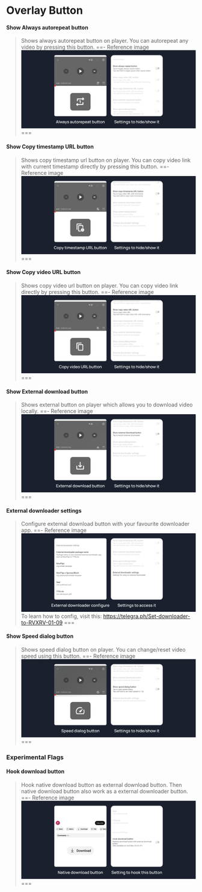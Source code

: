 # Overlay Button

#### Show Always autorepeat button
>Shows always autorepeat button on player. You can autorepeat any video by pressing this button.
==- Reference image
![](/assets/youtube/overlay-button/always-autorepeat-button.jpg)
===

#### Show Copy timestamp URL button
>Shows copy timestamp url button on player. You can copy video link with current timestamp directly by pressing this button.
==- Reference image
![](/assets/youtube/overlay-button/copy-timestamp-url-button.jpg)
===

#### Show Copy video URL button
>Shows copy video url button on player. You can copy video link directly by pressing this button.
==- Reference image
![](/assets/youtube/overlay-button/copy-video-url-button.jpg)
===

#### Show External download button
>Shows external button on player which allows you to download video locally.
==- Reference image
![](/assets/youtube/overlay-button/external-download-button.jpg)
===

#### External downloader settings
>Configure external download button with your favourite downloader app.
==- Reference image
![](/assets/youtube/overlay-button/external-download-configure.jpg)
To learn how to config, visit this: https://telegra.ph/Set-downloader-to-RVXRV-01-09
===

#### Show Speed dialog button
>Shows speed dialog button on player. You can change/reset video speed using this button.
==- Reference image
![](/assets/youtube/overlay-button/speed-dialog-button.jpg)
===

### Experimental Flags

#### Hook download button
>Hook native download button as external download button. Then native download button also work as a external downloader button.
==- Reference image
![](/assets/youtube/overlay-button/hook-download-button.jpg)
===